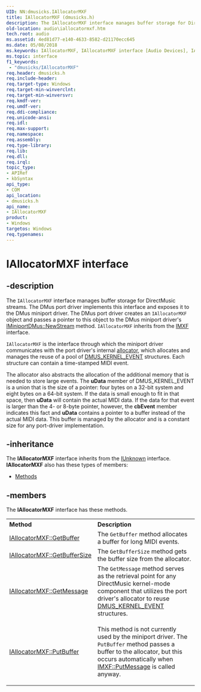 ```yaml
---
UID: NN:dmusicks.IAllocatorMXF
title: IAllocatorMXF (dmusicks.h)
description: The IAllocatorMXF interface manages buffer storage for DirectMusic streams.
old-location: audio\iallocatormxf.htm
tech.root: audio
ms.assetid: 4ed81d77-e140-4633-8582-d21170ecc645
ms.date: 05/08/2018
ms.keywords: IAllocatorMXF, IAllocatorMXF interface [Audio Devices], IAllocatorMXF interface [Audio Devices],described, audio.iallocatormxf, audmp-routines_3ab3f61f-aa26-4a37-b1ff-68c1b0ae97c4.xml, dmusicks/IAllocatorMXF
ms.topic: interface
f1_keywords:
 - "dmusicks/IAllocatorMXF"
req.header: dmusicks.h
req.include-header: 
req.target-type: Windows
req.target-min-winverclnt: 
req.target-min-winversvr: 
req.kmdf-ver: 
req.umdf-ver: 
req.ddi-compliance: 
req.unicode-ansi: 
req.idl: 
req.max-support: 
req.namespace: 
req.assembly: 
req.type-library: 
req.lib: 
req.dll: 
req.irql: 
topic_type:
- APIRef
- kbSyntax
api_type:
- COM
api_location:
- dmusicks.h
api_name:
- IAllocatorMXF
product:
- Windows
targetos: Windows
req.typenames: 
---
```


# IAllocatorMXF interface


## -description


The <code>IAllocatorMXF</code> interface manages buffer storage for DirectMusic streams. The DMus port driver implements this interface and exposes it to the DMus miniport driver. The DMus port driver creates an <code>IAllocatorMXF</code> object and passes a pointer to this object to the DMus miniport driver's <a href="https://docs.microsoft.com/windows-hardware/drivers/ddi/content/dmusicks/nf-dmusicks-iminiportdmus-newstream">IMiniportDMus::NewStream</a> method. <code>IAllocatorMXF</code> inherits from the <a href="https://docs.microsoft.com/windows-hardware/drivers/ddi/content/dmusicks/nn-dmusicks-imxf">IMXF</a> interface.

<code>IAllocatorMXF</code> is the interface through which the miniport driver communicates with the port driver's internal <a href="https://docs.microsoft.com/windows-hardware/drivers/audio/allocator">allocator</a>, which allocates and manages the reuse of a pool of <a href="https://docs.microsoft.com/windows-hardware/drivers/ddi/content/dmusicks/ns-dmusicks-_dmus_kernel_event">DMUS_KERNEL_EVENT</a> structures. Each structure can contain a time-stamped MIDI event.

The allocator also abstracts the allocation of the additional memory that is needed to store large events. The <b>uData</b> member of DMUS_KERNEL_EVENT is a union that is the size of a pointer: four bytes on a 32-bit system and eight bytes on a 64-bit system. If the data is small enough to fit in that space, then <b>uData</b> will contain the actual MIDI data. If the data for that event is larger than the 4- or 8-byte pointer, however, the <b>cbEvent</b> member indicates this fact and <b>uData</b> contains a pointer to a buffer instead of the actual MIDI data. This buffer is managed by the allocator and is a constant size for any port-driver implementation.


## -inheritance

The <b xmlns:loc="http://microsoft.com/wdcml/l10n">IAllocatorMXF</b> interface inherits from the <a href="https://docs.microsoft.com/windows/desktop/api/unknwn/nn-unknwn-iunknown">IUnknown</a> interface. <b>IAllocatorMXF</b> also has these types of members:
<ul>
<li><a href="https://docs.microsoft.com/">Methods</a></li>
</ul>

## -members

The <b>IAllocatorMXF</b> interface has these methods.
<table class="members" id="memberListMethods">
<tr>
<th align="left" width="37%">Method</th>
<th align="left" width="63%">Description</th>
</tr>
<tr data="declared;">
<td align="left" width="37%">
<a href="https://docs.microsoft.com/windows-hardware/drivers/ddi/content/dmusicks/nf-dmusicks-iallocatormxf-getbuffer">IAllocatorMXF::GetBuffer</a>
</td>
<td align="left" width="63%">
The <code>GetBuffer</code> method allocates a buffer for long MIDI events.

</td>
</tr>
<tr data="declared;">
<td align="left" width="37%">
<a href="https://docs.microsoft.com/windows-hardware/drivers/ddi/content/dmusicks/nf-dmusicks-iallocatormxf-getbuffersize">IAllocatorMXF::GetBufferSize</a>
</td>
<td align="left" width="63%">
The <code>GetBufferSize</code> method gets the buffer size from the allocator.

</td>
</tr>
<tr data="declared;">
<td align="left" width="37%">
<a href="https://docs.microsoft.com/windows-hardware/drivers/ddi/content/dmusicks/nf-dmusicks-iallocatormxf-getmessage">IAllocatorMXF::GetMessage</a>
</td>
<td align="left" width="63%">
The <code>GetMessage</code> method serves as the retrieval point for any DirectMusic kernel-mode component that utilizes the port driver's allocator to reuse <a href="https://docs.microsoft.com/windows-hardware/drivers/ddi/content/dmusicks/ns-dmusicks-_dmus_kernel_event">DMUS_KERNEL_EVENT</a> structures.

</td>
</tr>
<tr data="declared;">
<td align="left" width="37%">
<a href="https://docs.microsoft.com/windows-hardware/drivers/ddi/content/dmusicks/nf-dmusicks-iallocatormxf-putbuffer">IAllocatorMXF::PutBuffer</a>
</td>
<td align="left" width="63%">

   This method is not currently used by the miniport driver. The <code>PutBuffer</code> method passes a buffer to the allocator, but this occurs automatically when <a href="https://docs.microsoft.com/windows-hardware/drivers/ddi/content/dmusicks/nf-dmusicks-imxf-putmessage">IMXF::PutMessage</a> is called anyway.

</td>
</tr>
</table> 

